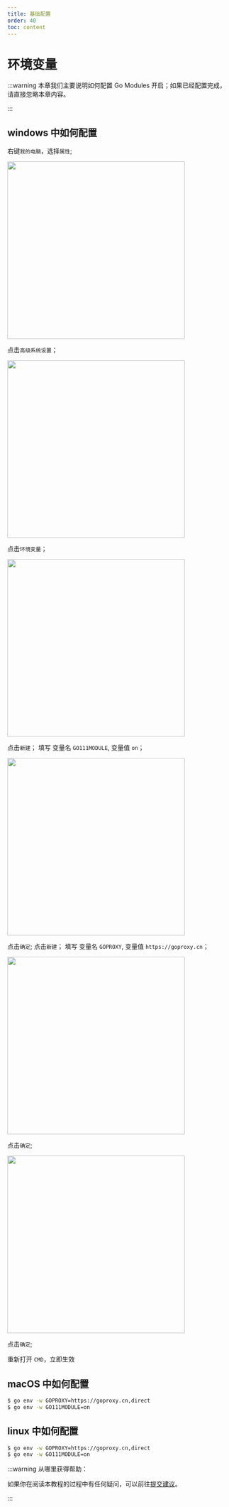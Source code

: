 ```yaml
---
title: 基础配置
order: 40
toc: content
---
```


# 环境变量

:::warning
本章我们主要说明如何配置 Go Modules 开启；如果已经配置完成，请直接忽略本章内容。

:::

## windows 中如何配置

右键`我的电脑`，选择`属性`;

<img src="http://doc-image.zhangwj.com/img/wodediannaoshuxing.png" width="400px" />

点击`高级系统设置`；

<img src="http://doc-image.zhangwj.com/img/xitongshuxing.png" width="400px" />

点击`环境变量`；

<img src="http://doc-image.zhangwj.com/img/huanjingbianliang1.png" width="400px" />

点击`新建`；
填写 变量名 `GO111MODULE`, 变量值 `on`；

<img src="http://doc-image.zhangwj.com/img/huanjingbianliang2.png" width="400px" />

点击`确定`;
点击`新建`；
填写 变量名 `GOPROXY`, 变量值 `https://goproxy.cn`；

<img src="http://doc-image.zhangwj.com/img/huanjingbianliang3.png" width="400px" />

点击`确定`;

<img src="http://doc-image.zhangwj.com/img/huanjingbianliang4.png" width="400px" />

点击`确定`;

重新打开 `CMD`，立即生效

## macOS 中如何配置

```bash
$ go env -w GOPROXY=https://goproxy.cn,direct
$ go env -w GO111MODULE=on
```

## linux 中如何配置

```bash
$ go env -w GOPROXY=https://goproxy.cn,direct
$ go env -w GO111MODULE=on
```

:::warning
从哪里获得帮助：

如果你在阅读本教程的过程中有任何疑问，可以前往[提交建议](https://github.com/go-admin-team/go-admin/issues/new)。

:::
